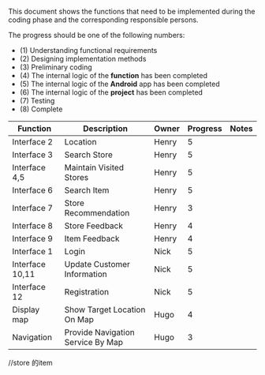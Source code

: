 This document shows the functions that need to be implemented during the coding phase and the corresponding responsible persons.

The progress should be one of the following numbers:
- (1) Understanding functional requirements
- (2) Designing implementation methods
- (3) Preliminary coding
- (4) The internal logic of the **function** has been completed
- (5) The internal logic of the **Android** app has been completed
- (6) The internal logic of the **project** has been completed
- (7) Testing
- (8) Complete

|  Function  | Description | Owner       | Progress       | Notes |
| -----------   | -----------   | ---------- |   -------- |-------- |
| Interface 2 | Location | Henry    | 5 |  |
| Interface 3 | Search Store | Henry    | 5 |  |//补充显示物品
| Interface 4,5 | Maintain Visited Stores | Henry    | 5 |  |
| Interface 6 | Search Item | Henry    | 5 |  |//补充显示商店，显示图片
| Interface 7 | Store Recommendation | Henry    | 3 |  |//updateRecommendStoreList
| Interface 8 | Store Feedback | Henry    | 4 |  |//发送给数据库
| Interface 9 | Item Feedback | Henry    | 4 |  |//发送给数据库
| Interface 1 | Login | Nick    | 5 |  |
| Interface 10,11 | Update Customer Information  | Nick    | 5 |  |
| Interface 12 | Registration  | Nick    | 5 |  |
| Display map | Show Target Location On Map  | Hugo    | 4 |  |
| Navigation | Provide Navigation Service By Map  | Hugo    | 3 |  |


//store 的item